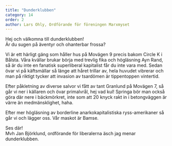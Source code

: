 ```yaml
---
title: "Dunderklubben"
category: 14
order: 2
author: Lars Ohly, Ordförande för föreningen Marxmyset
---
```


Hej och välkomna till dunderklubben!  
Är du sugen på äventyr och ohanterbar frossa?  

Vi är ett härligt gäng som håller hus på Movägen 9 precis bakom Circle K i Bålsta. Våra kvällar brukar börja med trevlig fika och högläsning Ayn Rand, så är du inte en fanatisk superliberal kapitalist får du inte vara med. Sedan övar vi på käftsmällar så länge att håret trillar av, hela huvudet vibrerar och man på riktigt tycker att invasion av tsardömen är tippentoppen vintertid.  

Efter påkletning av diverse salvor vi fått av tant Granlund på Movägen 7, så går vi ner i källaren och övar primalvrål, hej vad kul! Springa bör man också göra där nere i bäckmörkret, inte som att 20 knyck rakt in i betongväggen är värre än medmänsklighet, haha.  

Efter mer högläsning av borderline anarkokapitalistiska ryss-amerikaner så går vi och lägger oss. Vår maskot är Bamse.

Ses där!  
Mvh Jan Björklund, ordförande för liberalerna äsch jag menar dunderklubben.
